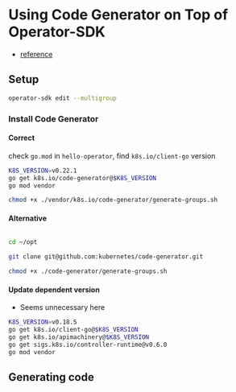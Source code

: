 # Using Code Generator on Top of Operator-SDK

- [reference](https://www.fatalerrors.org/a/writing-crd-by-mixing-kubeuilder-and-code-generator.html)

## Setup 

```bash
operator-sdk edit --multigroup
```

### Install Code Generator

#### Correct

check `go.mod` in `hello-operator`,  find `k8s.io/client-go` version

```bash
K8S_VERSION=v0.22.1
go get k8s.io/code-generator@$K8S_VERSION
go mod vendor
```
```bash
chmod +x ./vendor/k8s.io/code-generator/generate-groups.sh
```


#### Alternative

```bash

cd ~/opt

git clone git@github.com:kubernetes/code-generator.git

chmod +x ./code-generator/generate-groups.sh
```


#### Update dependent version

- Seems unnecessary here

```bash
K8S_VERSION=v0.18.5
go get k8s.io/client-go@$K8S_VERSION
go get k8s.io/apimachinery@$K8S_VERSION
go get sigs.k8s.io/controller-runtime@v0.6.0
go mod vendor
```

## Generating code